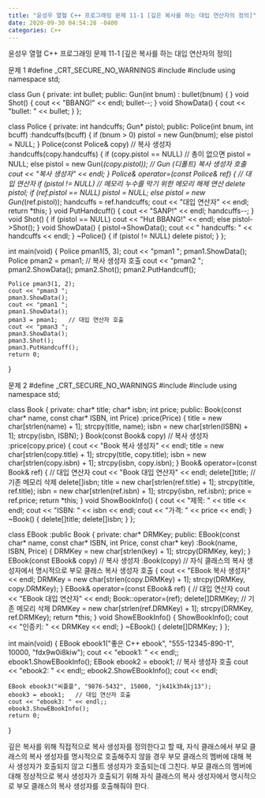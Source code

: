 ```yaml
---
title: "윤성우 열혈 C++ 프로그래밍 문제 11-1 [깊은 복사를 하는 대입 연산자의 정의]"
date: 2020-09-30 04:54:28 -0400
categories: C++
---
```


윤성우 열혈 C++ 프로그래밍 문제 11-1 [깊은 복사를 하는 대입 연산자의 정의]



문제 1
#define _CRT_SECURE_NO_WARNINGS
#include <iostream>
#include <cstring>
using namespace std;

class Gun {
private:
	int bullet;
public:
	Gun(int bnum) : bullet(bnum) { }
	void Shot() {
		cout << "BBANG!" << endl;
		bullet--;
	}
	void ShowData() {
		cout << "bullet: " << bullet;
	}
};

class Police {
private:
	int handcuffs;
	Gun* pistol;
public:
	Police(int bnum, int bcuff)
		:handcuffs(bcuff) {
		if (bnum > 0)
			pistol = new Gun(bnum);
		else
			pistol = NULL;
	}
	Police(const Police& copy)   // 복사 생성자
		:handcuffs(copy.handcuffs) { 
		if (copy.pistol == NULL)   // 총이 없으면
			pistol = NULL;
		else
			pistol = new Gun(*(copy.pistol));   // Gun (디폴트) 복사 생성자 호출
		cout << "복사 생성자" << endl;
	}
	Police& operator=(const Police& ref) {   // 대입 연산자
		if (pistol != NULL)   // 메모리 누수를 막기 위한 메모리 해제 연산
			delete pistol;
		if (ref.pistol == NULL)
			pistol = NULL;
		else
			pistol = new Gun(*(ref.pistol));
		handcuffs = ref.handcuffs;
		cout << "대입 연산자" << endl;
		return *this;
	}
	void PutHandcuff() {
		cout << "SANP!" << endl;
		handcuffs--;
	}
	void Shot() {
		if (pistol == NULL)
			cout << "Hut BBANG!" << endl;
		else
			pistol->Shot();
	}
	void ShowData() {
		pistol->ShowData();
		cout << " handcuffs: " << handcuffs << endl;
	}
	~Police() {
		if (pistol != NULL)
			delete pistol;
	}
};


int main(void) {
	Police pman1(5, 3);
	cout << "pman1 ";
	pman1.ShowData();
	Police pman2 = pman1;   // 복사 생성자 호출
	cout << "pman2 ";
	pman2.ShowData();
	pman2.Shot();
	pman2.PutHandcuff();

	Police pman3(1, 2);
	cout << "pman3 ";
	pman3.ShowData();
	cout << "pman1 ";
	pman1.ShowData();
	pman3 = pman1;   // 대입 연산자 호출
	cout << "pman3 ";
	pman3.ShowData();
	pman3.Shot();
	pman3.PutHandcuff();
	return 0;
}



문제 2
#define _CRT_SECURE_NO_WARNINGS
#include <iostream>
#include <cstring>
using namespace std;

class Book {
private:
	char* title;
	char* isbn;
	int price;
public:
	Book(const char* name, const char* ISBN, int Price)
		:price(Price) {
		title = new char[strlen(name) + 1];
		strcpy(title, name);
		isbn = new char[strlen(ISBN) + 1];
		strcpy(isbn, ISBN);
	}
	Book(const Book& copy)   // 복사 생성자
		:price(copy.price)
	{
		cout << "Book 복사 생성자" << endl;
		title = new char[strlen(copy.title) + 1];
		strcpy(title, copy.title);
		isbn = new char[strlen(copy.isbn) + 1];
		strcpy(isbn, copy.isbn);
	}
	Book& operator=(const Book& ref) {   // 대입 연산자
		cout << "Book 대입 연산자" << endl;
		delete[]title;   // 기존 메모리 삭제
		delete[]isbn;
		title = new char[strlen(ref.title) + 1];
		strcpy(title, ref.title);
		isbn = new char[strlen(ref.isbn) + 1];
		strcpy(isbn, ref.isbn);
		price = ref.price;
		return *this;
	}
	void ShowBookInfo() {
		cout << "제목: " << title << endl;
		cout << "ISBN: " << isbn << endl;
		cout << "가격: " << price << endl;
	}
	~Book() {
		delete[]title;
		delete[]isbn;
	}
};

class EBook :public Book {
private:
	char* DRMKey;
public:
	EBook(const char* name, const char* ISBN, int Price, const char* key)
		:Book(name, ISBN, Price) {
		DRMKey = new char[strlen(key) + 1];
		strcpy(DRMKey, key);
	}
	EBook(const EBook& copy)   // 복사 생성자
		:Book(copy)   // 자식 클래스의 복사 생성자에서 명시적으로 부모 클래스 복사 생성자 호출
	{
		cout << "EBook 복사 생성자" << endl;
		DRMKey = new char[strlen(copy.DRMKey) + 1];
		strcpy(DRMKey, copy.DRMKey);
	}
	EBook& operator=(const EBook& ref) {   // 대입 연산자
		cout << "EBook 대입 연산자" << endl;
		Book::operator=(ref);
		delete[]DRMKey;  // 기존 메모리 삭제
		DRMKey = new char[strlen(ref.DRMKey) + 1];
		strcpy(DRMKey, ref.DRMKey);
		return *this;
	}
	void ShowEBookInfo() {
		ShowBookInfo();
		cout << "인증키: " << DRMKey << endl;
	}
	~EBook() {
		delete[]DRMKey;
	}
};

int main(void) {
	EBook ebook1("좋은 C++ ebook", "555-12345-890-1", 10000, "fdx9w0i8kiw");
	cout << "ebook1: " << endl;;
	ebook1.ShowEBookInfo();
	EBook ebook2 = ebook1;   // 복사 생성자 호출
	cout << "ebook2: " << endl;;
	ebook2.ShowEBookInfo();
	cout << endl;

	EBook ebook3("씨플플", "9876-5432", 15000, "jk41k3h4kj13");
	ebook3 = ebook1;   // 대입 연산자 호출
	cout << "ebook3: " << endl;;
	ebook3.ShowEBookInfo();
	return 0;
}



깊은 복사를 위해 직접적으로 복사 생성자를 정의한다고 할 때, 자식 클래스에서 부모 클래스의 복사 생성자를 명시적으로 
호출해주지 않을 경우 부모 클래스의 멤버에 대해 복사 생성자가 호출되지 않고 디폴트 생성자가 호출되는데 그친다. 
부모 클래스의 멤버에 대해 정상적으로 복사 생성자가 호출되기 위해 자식 클래스의 복사 생성자에서 명시적으로 부모 클래스의 복사 생성자를 호출해줘야 한다.
